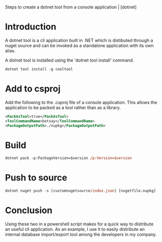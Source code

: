 Steps to create a dotnet tool from a console application | [dotnet]

# Introduction

A dotnet tool is a cli application built in .NET which is distibuted through a nuget source and can be invoked as a standalone application with its own alias. 

A dotnet tool is installed using the 'dotnet tool install' command.

```ps
dotnet tool install -g cooltool
```

# Add to csproj

Add the following to the .csproj file of a console application. This allows the application to be packed as a tool rather than as a library.

```xml
<PackAsTool>true</PackAsTool>
<ToolCommandName>botsay</ToolCommandName>
<PackageOutputPath>./nupkg</PackageOutputPath>
```

# Build

```ps
dotnet pack -p:PackageVersion=$version /p:Version=$version
```

# Push to source

```ps
dotnet nuget push -s [customnugetsource/index.json] [nugetfile.nupkg]
```

# Conclusion

Using these two in a powershell script makes for a quick way to distribute an useful cli application. As an example, I use it to easily distribute an internal database import/export tool among the developers in my company.